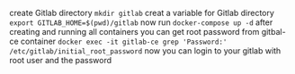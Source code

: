 create Gitlab directory
`mkdir gitlab`
creat a variable for Gitlab directory
`export GITLAB_HOME=$(pwd)/gitlab`
now run `docker-compose up -d`
after creating and running all containers you can get root password from gitbal-ce container
`docker exec -it gitlab-ce grep 'Password:' /etc/gitlab/initial_root_password`
now you can login to your gitlab with root user and the password
